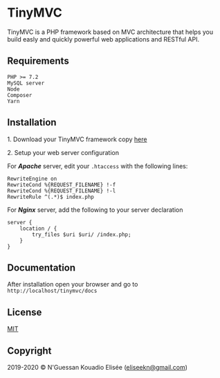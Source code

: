 # TinyMVC

TinyMVC is a PHP framework based on MVC architecture that helps you build easly and quickly powerful web applications and RESTful API.

## Requirements
```
PHP >= 7.2
MySQL server
Node
Composer
Yarn
```

## Installation

1\. Download your TinyMVC framework copy [here](https://github.com/eliseekn/tinymvc/archive/master.zip)

2\. Setup your web server configuration

For ***Apache*** server, edit your ```.htaccess``` with the following lines: 

```
RewriteEngine on
RewriteCond %{REQUEST_FILENAME} !-f
RewriteCond %{REQUEST_FILENAME} !-l
RewriteRule ^(.*)$ index.php
```

For ***Nginx*** server, add the following to your server declaration

```
server {
    location / {
        try_files $uri $uri/ /index.php;
    }
}
```

## Documentation
After installation open your browser and go to ```http://localhost/tinymvc/docs```

## License
[MIT](https://opensource.org/licenses/MIT)

## Copyright
2019-2020 © N'Guessan Kouadio Elisée (eliseekn@gmail.com)
